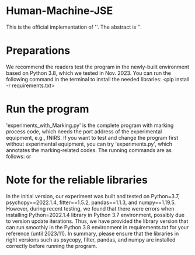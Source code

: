                                                                                                                                                                                                                    
# Human-Machine-JSE
This is the official implementation of ''. The abstract is ''.

# Preparations
We recommend the readers test the program in the newly-built environment based on Python 3.8, which we tested in Nov. 2023. You can run the following command in the terminal to install the needed libraries:
<pip install -r requirements.txt>

# Run the program
'experiments_with_Marking.py' is the complete program with marking process code, which needs the port address of the experimental equipment, e.g., fNIRS. If you want to test and change the program first without experimental equipment, you can try 'experiments.py', which annotates the marking-related codes. The running commands are as follows:
<python experiments_with_Marking.py>
or
<python experiments.py>

# Note for the reliable libraries
In the initial version, our experiment was built and tested on Python=3.7, psychopy==2022.1.4, fitter==1.5.2, pandas==1.1.3, and numpy==1.19.5. However, during recent testing, we found that there were errors when installing Python=2022.1.4 library in Python 3.7 environment, possibly due to version update iterations. Thus, we have provided the library version that can run smoothly in the Python 3.8 environment in requirements.txt for your reference (until 2023/11). In summary, please ensure that the libraries in right versions such as psycopy, filter, pandas, and numpy are installed correctly before running the program.

